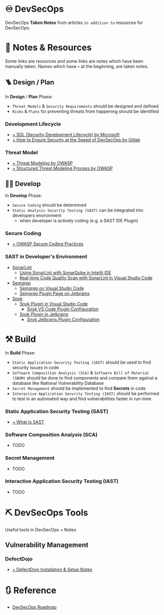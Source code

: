 # ♾️ DevSecOps
DevSecOps **Taken Notes** from articles `in addition to` resources for DevSecOps.

# 📝 Notes & Resources
Some links are resources and some links are notes which have been manually taken. Names which have `+` at the beginning, are taken notes.

## 🪜 Design / Plan
In **Design** / **Plan** Phase:
- `Threat Models` & `Security Requirements` should be designed and defined
- `Risks` & `Plans` for preventing threats from happening should be identified


### Development Lifecycle
- [+ SDL (Security Development Lifecycle) by Microsoft](./Design/Development-Lifecycle/SDL-by-Microsoft.md)
- [+ How to Ensure Security at the Speed of DevSecOps by Gitlab](./Design/Development-Lifecycle/How-to-Ensure-Security-at-the-Speed-of-DevOps-by-Gitlab.md)
### Threat Model
- [+ Threat Modeling by OWASP](./Design/Threat-Model/Threat-Modeling-by-OWASP.md)
- [+ Structured Threat Modeling Process by OWASP](./Design/Threat-Model/Threat-Modeling-Process-By-OWASP.md)

## 🧑‍💻 Develop
In **Develop** Phase:
- `Secure Coding` should be determined
- `Static Analysis Security Testing (SAST)` can be integrated into developers environment
  - when developer is actively coding (e.g. a SAST IDE Plugin)


### Secure Coding
- [+ OWASP Secure Coding Practices](./Develop/Secure-Coding/OWASP-Secure-Coding-Practices.md)
### SAST in Developer's Environment
- [SonarLint](https://www.sonarsource.com/products/sonarlint/)
  - [Using SonarLint with SonarQube in Intellij IDE](https://medium.com/@tarunchhabra/using-sonarlint-with-sonarqube-in-intellij-ide-5128111d1b8d)
  - [Real-time Code Quality Scan with SonarLint in Visual Studio Code](https://medium.com/@dijin123/real-time-code-quality-scan-with-sonarlint-in-visual-studio-code-64c3c7b34131)
- [Semgrep](https://semgrep.dev/)
  - [Semgrep on Visual Studio Code](https://marketplace.visualstudio.com/items?itemName=Semgrep.semgrep)
  - [Semgrep Plugin Page on Jetbrains](https://plugins.jetbrains.com/plugin/22622-semgrep)
- [Snyk](https://snyk.io/)
  - [Snyk Plugin in Visual Studio Code](https://docs.snyk.io/integrate-with-snyk/use-snyk-in-your-ide/visual-studio-code-extension)
    - [Snyk VS Code Plugin Configuration](https://docs.snyk.io/integrate-with-snyk/use-snyk-in-your-ide/visual-studio-code-extension/visual-studio-code-extension-configuration)
  - [Snyk Plugin in Jetbrains](https://docs.snyk.io/integrate-with-snyk/use-snyk-in-your-ide/jetbrains-plugins)
    - [Snyk Jetbrains Plugin Configuration](https://docs.snyk.io/integrate-with-snyk/use-snyk-in-your-ide/jetbrains-plugins/configuration-environment-variables-and-proxy-for-the-jetbrains-plugins)

# ⚒️ Build
In **Build** Phase:
  - `Static Application Security Testing (SAST)` should be used to find security issues in code
  - `Software Composition Analysis (SCA)` & `Software Bill of Material (SBOM)` should be done to find components and compare them against a database like National Vulnerability Database
  - `Secret Management` should be implemented to find **Secrets** in code
  - `Interactive Application Security Testing (IAST)` should be performed to test in an automated way and find vulnerabilities faster in run-time


### Static Application Security Testing (SAST)
- [+ What Is SAST](./Build/What-Is-SAST.md)
### Software Composition Analysis (SCA)
- TODO
### Secret Management
- TODO
### Interactive Application Security Testing (IAST)
- TODO

# ⛏️ DevSecOps Tools
Useful tools in DevSecOps + Notes

## Vulnerability Management
### DefectDojo
- [+ DefectDojo Installation & Setup Notes](./Tools/DefectDojo/Install-Setup.md)

# 🔃 Reference
- [DevSecOps Roadmap](https://github.com/hahwul/DevSecOps)
